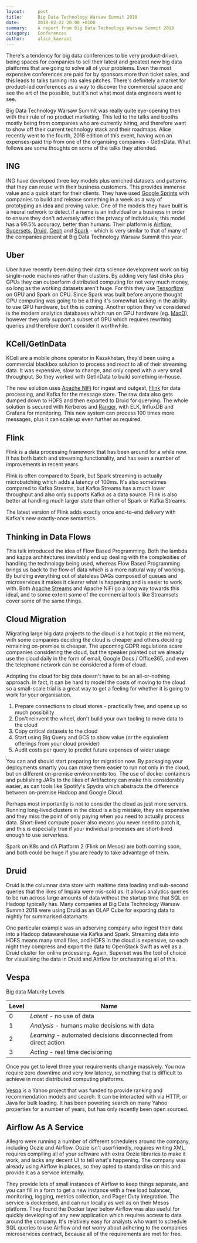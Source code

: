 ```yaml
---
layout:     post
title:      Big Data Technology Warsaw Summit 2018
date:       2018-02-22 20:00 +0100
summary:    A report from Big Data Technology Warsaw Summit 2018
category:   Conferences
author:     alice_kaerast
---
```


There's a tendency for big data conferences to be very product-driven, being spaces for companies to sell their latest and greatest new big data platforms that are going to solve all of your problems.  Even the most expensive conferences are paid for by sponsors more than ticket sales, and this leads to talks turning into sales pitches.  There's definitely a market for product-led conferences as a way to discover the commercial space and see the art of the possible, but it's not what most data engineers want to see.

Big Data Technology Warsaw Summit was really quite eye-opening then with their rule of no product marketing.  This led to the talks and booths mostly being from companies who are currently hiring, and therefore want to show off their current technology stack and their roadmaps.  Alice recently went to the fourth, 2018 edition of this event, having won an expenses-paid trip from one of the organising companies - GetInData.  What follows are some thoughts on some of the talks they attended.

## ING

ING have developed three key models plus enriched datasets and patterns that they can reuse with their business customers.  This provides immense value and a quick start for their clients.  They have used [Google Sprints](http://www.gv.com/sprint/) with companies to build and release something in a week as a way of prototyping an idea and proving value.  One of the models they have built is a neural network to detect if a name is an individual or a business in order to ensure they don't adversely affect the privacy of individuals; this model has a 99.5% accuracy, better than humans.  Their platform is [Airflow](https://airflow.apache.org/), [Supersets](https://github.com/apache/incubator-superset), [Druid](http://druid.io/), [Ceph](https://ceph.com/) and [Spark](http://spark.apache.org/) - which is very similar to that of many of the companies present at Big Data Technology Warsaw Summit this year.

## Uber

Uber have recently been doing their data science development work on big single-node machines rather than clusters.  By adding very fast disks plus GPUs they can outperform distributed computing for not very much money, so long as the working datasets aren't huge.  For this they use [Tensorflow](https://www.tensorflow.org/) on GPU and Spark on CPU.  Since Spark was built before anyone thought GPU computing was going to be a thing it's somewhat lacking in the ability to use GPU hardware, but this is coming.  Another option they've considered is the modern analytics databases which run on GPU hardware (eg. [MapD](https://www.mapd.com/)), however they only support a subset of GPU which requires rewriting queries and therefore don't consider it worthwhile.

## KCell/GetInData

KCell are a mobile phone operator in Kazakhstan, they'd been using a commercial blackbox solution to process and react to all of their streaming data.  It was expensive, slow to change, and only coped with a very small throughput.  So they worked with GetInData to build something in-house.

The new solution uses [Apache NiFi](https://nifi.apache.org/) for ingest and outgest, [Flink](https://flink.apache.org/) for data processing, and Kafka for the message store.  The raw data also gets dumped down to HDFS and then exported to Druid for querying.  The whole solution is secured with Kerberos and [Ranger](https://ranger.apache.org/), with ELK, InfluxDB and Grafana for monitoring.  This new system can process 100 times more messages, plus it can scale up even further as required.

## Flink

Flink is a data processing framework that has been around for a while now.  It has both batch and streaming functionality, and has seen a number of improvements in recent years.

Flink is often compared to Spark, but Spark streaming is actually microbatching which adds a latency of 100ms.  It's also sometimes compared to Kafka Streams, but Kafka Streams has a much lower throughput and also only supports Kafka as a data source.  Flink is also better at handling much larger state than either of Spark or Kafka Streams.

The latest version of Flink adds exactly once end-to-end delivery with Kafka's new exactly-once semantics.


## Thinking in Data Flows

This talk introduced the idea of Flow Based Programming.  Both the lambda and kappa architectures inevitably end up dealing with the complexities of handling the technology being used, whereas Flow Based Programming brings us back to the flow of data which is a more natural way of working.  By building everything out of stateless DAGs composed of queues and microservices it makes it clearer what is happening and is easier to work with.  Both [Apache Streams](https://streams.apache.org/) and Apache NiFi go a long way towards this ideal, and to some extent some of the commercial tools like Streamsets cover some of the same things.
  
## Cloud Migration

Migrating large big data projects to the cloud is a hot topic at the moment, with some companies deciding the cloud is cheaper and others deciding remaining on-premise is cheaper.  The upcoming GDPR regulations scare companies considering the cloud, but the speaker pointed out we already use the cloud daily in the form of email, Google Docs / Office365, and even the telephone network can be considered a form of cloud.

Adopting the cloud for big data doesn't have to be an all-or-nothing approach.  In fact, it can be hard to model the costs of moving to the cloud so a small-scale trial is a great way to get a feeling for whether it is going to work for your organisation.

1. Prepare connections to cloud stores - practically free, and opens up so much possibility
2. Don't reinvent the wheel, don't build your own tooling to move data to the cloud
3. Copy critical datasets to the cloud
4. Start using Big Query and GCS to show value (or the equivalent offerings from your cloud provider)
5. Audit costs per query to predict future expenses of wider usage

You can and should start preparing for migration now.  By packaging your deployments smartly you can make them easier to run not only in the cloud, but on different on-premise environments too.  The use of docker containers and publishing JARs to the likes of Artifactory can make this considerably easier, as can tools like Spotify's Spydra which abstracts the difference between on-premise Hadoop and Google Cloud.

Perhaps most importantly is not to consider the cloud as just more servers.  Running long-lived clusters in the cloud is a big mistake, they are expensive and they miss the point of only paying when you need to actually process data.  Short-lived compute power also means you never need to patch it, and this is especially true if your individual processes are short-lived enough to use serverless.

Spark on K8s and dA Platform 2 (Flink on Mesos) are both coming soon, and both could be huge if you are ready to take advantage of them.

## Druid

Druid is the columnar data store with realtime data loading and sub-second queries that the likes of Impala were mis-sold as.  It allows analytics queries to be run across large amounts of data without the startup time that SQL on Hadoop typically has.  Many companies at Big Data Technology Warsaw Summit 2018 were using Druid as an OLAP Cube for exporting data to nightly for summarised datamarts.

One particular example was an adserving company who ingest their data into a Hadoop datawarehouse via Kafka and Spark.  Streaming data into HDFS means many small files, and HDFS in the cloud is expensive, so each night they compress and export the data to OpenStack Swift as well as a Druid cluster for online processing.  Again, Superset was the tool of choice for visualising the data in Druid and Airflow for orchestrating all of this.

## Vespa

Big data Maturity Levels

Level | Name
------------- | -------------
0 | *Latent* - no use of data
1 | *Analysis* - humans make decisions with data
2 | *Learning* - automated decisions disconnected from direct action
3 | *Acting* - real time decisioning

Once you get to level three your requirements change massively.  You now require zero downtime and very low latency, something that is difficult to achieve in most distributed computing platforms.

[Vespa](http://vespa.ai/) is a Yahoo project that was funded to provide ranking and recommendation models and search.  It can be interacted with via HTTP, or Java for bulk loading.  It has been powering search on many Yahoo properties for a number of years, but has only recently been open sourced.

## Airflow As A Service

Allegro were running a number of different schedulers around the company, including Oozie and Airflow.  Oozie isn't userfriendly, requires writing XML, requires compiling all of your software with extra Oozie libraries to make it work, and lacks any decent UI to tell what's happening.  The company was already using Airflow in places, so they opted to standardise on this and provide it as a service internally.

They provide lots of small instances of Airflow to keep things separate, and you can fill in a form to get a new instance with a free load balancer, monitoring, logging, metrics collection, and Pager Duty integration.  The service is dockerised, and can run locally as well as on their Mesos platform.  They found the Docker layer below Airflow was also useful for quickly developing of any new application which requires access to data around the company.  It's relatively easy for analysts who want to schedule SQL queries to use Airflow and not worry about adhering to the companies microservices contract, because all of the requirements are met for free.
